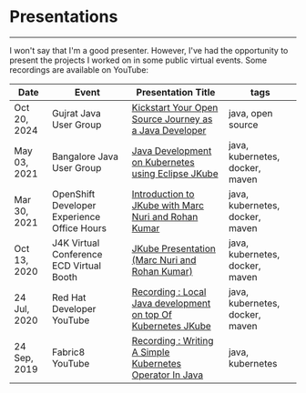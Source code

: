 # **Presentations**
---

I won't say that I'm a good presenter. However, I've had the opportunity to present the projects I worked on in some public virtual events. Some recordings are available on YouTube:

| Date         | Event                                       | Presentation Title                                   | tags                            |
|--------------|---------------------------------------------|------------------------------------------------------|---------------------------------|
| Oct 20, 2024 | Gujrat Java User Group                      | [Kickstart Your Open Source Journey as a Java Developer](https://www.youtube.com/watch?v=65jLZYSIB3A) | java, open source |
| May 03, 2021 | Bangalore Java User Group                   | [Java Development on Kubernetes using Eclipse JKube](https://www.youtube.com/watch?v=O9Fvtl2Nz6c&pp=ygUfYmFuZ2Fsb3JlIGphdmEgdXNlciBncm91cCBqa3ViZQ%3D%3D)   | java, kubernetes, docker, maven |
| Mar 30, 2021 | OpenShift Developer Experience Office Hours | [Introduction to JKube with Marc Nuri and Rohan Kumar](https://www.youtube.com/live/7tK83m6WW_M?si=Nd8vVLjc4ZVl5nD-) | java, kubernetes, docker, maven |
| Oct 13, 2020 | J4K Virtual Conference ECD Virtual Booth    | [JKube Presentation (Marc Nuri and Rohan Kumar)](https://www.youtube.com/watch?v=wdHKu0B7IQE)       | java, kubernetes, docker, maven |
| 24 Jul, 2020 | Red Hat Developer YouTube    | [Recording : Local Java development on top Of Kubernetes JKube](https://youtu.be/z1-EX-G3bpc)       | java, kubernetes, docker, maven |
| 24 Sep, 2019 | Fabric8 YouTube    | [Recording : Writing A Simple Kubernetes Operator In Java](https://youtu.be/uxR7Mfpn9HI)    | java, kubernetes |


